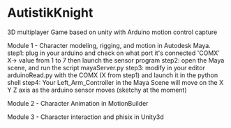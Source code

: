 # AutistikKnight
3D multiplayer Game based on unity with Arduino motion control capture

Module 1 - Character modeling, rigging, and motion in Autodesk Maya.
          step1: plug in your arduino and check on what port it's connected 'COMX'  X-> value from 1 to 7 then launch the sensor program
          step2: open the Maya scene, and run the script mayaServer.py
          step3: modify in your editor arduinoRead.py with the COMX (X from step1) and launch it in the python shell
          step4: Your Left_Arm_Controller in the Maya Scene will move on the X Y Z axis as the arduino sensor moves (sketchy at the moment)

Module 2 - Character Animation in MotionBuilder 

Module 3 - Character interaction and phisix in Unity3d
